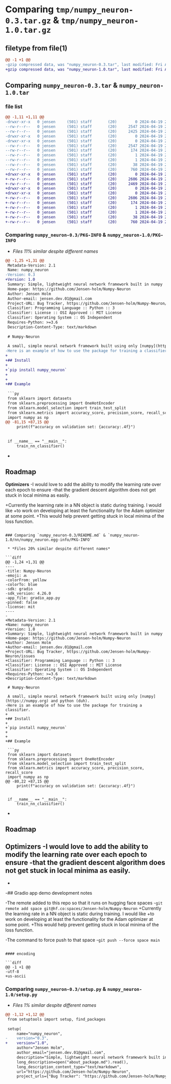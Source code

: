 # Comparing `tmp/numpy_neuron-0.3.tar.gz` & `tmp/numpy_neuron-1.0.tar.gz`

## filetype from file(1)

```diff
@@ -1 +1 @@
-gzip compressed data, was "numpy_neuron-0.3.tar", last modified: Fri Apr 19 21:04:39 2024, max compression
+gzip compressed data, was "numpy_neuron-1.0.tar", last modified: Fri Apr 19 21:17:03 2024, max compression
```

## Comparing `numpy_neuron-0.3.tar` & `numpy_neuron-1.0.tar`

### file list

```diff
@@ -1,11 +1,11 @@
-drwxr-xr-x   0 jensen     (501) staff       (20)        0 2024-04-19 21:04:39.612991 numpy_neuron-0.3/
--rw-r--r--   0 jensen     (501) staff       (20)     2547 2024-04-19 21:04:39.612731 numpy_neuron-0.3/PKG-INFO
--rw-r--r--   0 jensen     (501) staff       (20)     2425 2024-04-19 21:03:47.000000 numpy_neuron-0.3/README.md
-drwxr-xr-x   0 jensen     (501) staff       (20)        0 2024-04-19 21:04:39.611747 numpy_neuron-0.3/nn/
-drwxr-xr-x   0 jensen     (501) staff       (20)        0 2024-04-19 21:04:39.612563 numpy_neuron-0.3/nn/numpy_neuron.egg-info/
--rw-r--r--   0 jensen     (501) staff       (20)     2547 2024-04-19 21:04:39.000000 numpy_neuron-0.3/nn/numpy_neuron.egg-info/PKG-INFO
--rw-r--r--   0 jensen     (501) staff       (20)      174 2024-04-19 21:04:39.000000 numpy_neuron-0.3/nn/numpy_neuron.egg-info/SOURCES.txt
--rw-r--r--   0 jensen     (501) staff       (20)        1 2024-04-19 21:04:39.000000 numpy_neuron-0.3/nn/numpy_neuron.egg-info/dependency_links.txt
--rw-r--r--   0 jensen     (501) staff       (20)        1 2024-04-19 21:04:39.000000 numpy_neuron-0.3/nn/numpy_neuron.egg-info/top_level.txt
--rw-r--r--   0 jensen     (501) staff       (20)       38 2024-04-19 21:04:39.613035 numpy_neuron-0.3/setup.cfg
--rw-r--r--   0 jensen     (501) staff       (20)      760 2024-04-19 21:02:14.000000 numpy_neuron-0.3/setup.py
+drwxr-xr-x   0 jensen     (501) staff       (20)        0 2024-04-19 21:17:03.569781 numpy_neuron-1.0/
+-rw-r--r--   0 jensen     (501) staff       (20)     2606 2024-04-19 21:17:03.569591 numpy_neuron-1.0/PKG-INFO
+-rw-r--r--   0 jensen     (501) staff       (20)     2469 2024-04-19 21:12:37.000000 numpy_neuron-1.0/README.md
+drwxr-xr-x   0 jensen     (501) staff       (20)        0 2024-04-19 21:17:03.568544 numpy_neuron-1.0/nn/
+drwxr-xr-x   0 jensen     (501) staff       (20)        0 2024-04-19 21:17:03.569439 numpy_neuron-1.0/nn/numpy_neuron.egg-info/
+-rw-r--r--   0 jensen     (501) staff       (20)     2606 2024-04-19 21:17:03.000000 numpy_neuron-1.0/nn/numpy_neuron.egg-info/PKG-INFO
+-rw-r--r--   0 jensen     (501) staff       (20)      174 2024-04-19 21:17:03.000000 numpy_neuron-1.0/nn/numpy_neuron.egg-info/SOURCES.txt
+-rw-r--r--   0 jensen     (501) staff       (20)        1 2024-04-19 21:17:03.000000 numpy_neuron-1.0/nn/numpy_neuron.egg-info/dependency_links.txt
+-rw-r--r--   0 jensen     (501) staff       (20)        1 2024-04-19 21:17:03.000000 numpy_neuron-1.0/nn/numpy_neuron.egg-info/top_level.txt
+-rw-r--r--   0 jensen     (501) staff       (20)       38 2024-04-19 21:17:03.569815 numpy_neuron-1.0/setup.cfg
+-rw-r--r--   0 jensen     (501) staff       (20)      760 2024-04-19 21:16:40.000000 numpy_neuron-1.0/setup.py
```

### Comparing `numpy_neuron-0.3/PKG-INFO` & `numpy_neuron-1.0/PKG-INFO`

 * *Files 11% similar despite different names*

```diff
@@ -1,25 +1,31 @@
 Metadata-Version: 2.1
 Name: numpy_neuron
-Version: 0.3
+Version: 1.0
 Summary: Simple, lightweight neural network framework built in numpy
 Home-page: https://github.com/Jensen-holm/Numpy-Neuron
 Author: Jensen Holm
 Author-email: jensen.dev.01@gmail.com
 Project-URL: Bug Tracker, https://github.com/Jensen-holm/Numpy-Neuron/issues
 Classifier: Programming Language :: Python :: 3
 Classifier: License :: OSI Approved :: MIT License
 Classifier: Operating System :: OS Independent
 Requires-Python: >=3.6
 Description-Content-Type: text/markdown
 
 # Numpy-Neuron
 
 A small, simple neural network framework built using only [numpy](https://numpy.org) and python (duh).
-Here is an example of how to use the package for training a classifier.
+
+## Install
+
+`pip install numpy_neuron`
+
+
+## Example
 
 ```py
 from sklearn import datasets
 from sklearn.preprocessing import OneHotEncoder
 from sklearn.model_selection import train_test_split
 from sklearn.metrics import accuracy_score, precision_score, recall_score
 import numpy as np
@@ -81,15 +87,15 @@
     print(f"accuracy on validation set: {accuracy:.4f}")
 
 
 if __name__ == "__main__":
     train_nn_classifier()
 ```
 
-
 ## Roadmap
 
 **Optimizers**
-I would love to add the ability to modify the learning rate over each epoch to ensure
-that the gradient descent algorithm does not get stuck in local minima as easily.
 
+Currently the learning rate in a NN object is static during training. I would like 
+to work on developing at least the functionality for the Adam optimizer at some point.
+This would help prevent getting stuck in local minima of the loss function.
```

### Comparing `numpy_neuron-0.3/README.md` & `numpy_neuron-1.0/nn/numpy_neuron.egg-info/PKG-INFO`

 * *Files 20% similar despite different names*

```diff
@@ -1,24 +1,31 @@
----
-title: Numpy-Neuron
-emoji: 🔙
-colorFrom: yellow
-colorTo: blue
-sdk: gradio
-sdk_version: 4.26.0
-app_file: gradio_app.py
-pinned: false
-license: mit
----
-
+Metadata-Version: 2.1
+Name: numpy_neuron
+Version: 1.0
+Summary: Simple, lightweight neural network framework built in numpy
+Home-page: https://github.com/Jensen-holm/Numpy-Neuron
+Author: Jensen Holm
+Author-email: jensen.dev.01@gmail.com
+Project-URL: Bug Tracker, https://github.com/Jensen-holm/Numpy-Neuron/issues
+Classifier: Programming Language :: Python :: 3
+Classifier: License :: OSI Approved :: MIT License
+Classifier: Operating System :: OS Independent
+Requires-Python: >=3.6
+Description-Content-Type: text/markdown
 
 # Numpy-Neuron
 
 A small, simple neural network framework built using only [numpy](https://numpy.org) and python (duh).
-Here is an example of how to use the package for training a classifier.
+
+## Install
+
+`pip install numpy_neuron`
+
+
+## Example
 
 ```py
 from sklearn import datasets
 from sklearn.preprocessing import OneHotEncoder
 from sklearn.model_selection import train_test_split
 from sklearn.metrics import accuracy_score, precision_score, recall_score
 import numpy as np
@@ -80,22 +87,15 @@
     print(f"accuracy on validation set: {accuracy:.4f}")
 
 
 if __name__ == "__main__":
     train_nn_classifier()
 ```
 
-
 ## Roadmap
 
 **Optimizers**
-I would love to add the ability to modify the learning rate over each epoch to ensure
-that the gradient descent algorithm does not get stuck in local minima as easily.
-
-
-## Gradio app demo development notes
 
-The remote added to this repo so that it runs on hugging face spaces
-`git remote add space git@hf.co:spaces/Jensen-holm/Numpy-Neuron` 
+Currently the learning rate in a NN object is static during training. I would like 
+to work on developing at least the functionality for the Adam optimizer at some point.
+This would help prevent getting stuck in local minima of the loss function.
 
-The command to force push to that space
-`git push --force space main`
```

#### encoding

```diff
@@ -1 +1 @@
-utf-8
+us-ascii
```

### Comparing `numpy_neuron-0.3/setup.py` & `numpy_neuron-1.0/setup.py`

 * *Files 1% similar despite different names*

```diff
@@ -1,12 +1,12 @@
 from setuptools import setup, find_packages
 
 setup(
     name="numpy_neuron",
-    version="0.3",
+    version="1.0",
     author="Jensen Holm",
     author_email="jensen.dev.01@gmail.com",
     description="Simple, lightweight neural network framework built in numpy",
     long_description=open("about_package.md").read(),
     long_description_content_type="text/markdown",
     url="https://github.com/Jensen-holm/Numpy-Neuron",
     project_urls={"Bug Tracker": "https://github.com/Jensen-holm/Numpy-Neuron/issues"},
```

